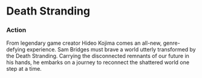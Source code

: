 # Death Stranding

### Action

From legendary game creator Hideo Kojima comes an all-new, genre-defying experience. Sam Bridges must brave a world utterly transformed by the Death Stranding. Carrying the disconnected remnants of our future in his hands, he embarks on a journey to reconnect the shattered world one step at a time.
